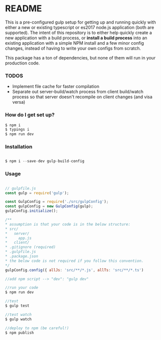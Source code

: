 # README #

This is a pre-configured gulp setup for getting up and running quickly with either a new or existing typescript or es2017 node.js application (both are supported). 
The intent of this repository is to either help quickly create a new application with a build process, or **install a build process** into an existing application with a simple NPM install and a few minor config changes, instead of having to write your own configs from scratch.

This package has a ton of dependencies, but none of them will run in your production code.
### TODOS ###
* Implement file cache for faster compilation
* Separate out server-build/watch process from client build/watch process so that server doesn't recompile on client changes (and visa versa)

### How do I get set up? ###

```sh
$ npm i
$ typings i
$ npm run dev
```
### Installation ###

```js

$ npm i --save-dev gulp-build-config

```

### Usage ###

```js

// gulpfile.js
const gulp = require('gulp');

const GulpConfig = require('./src/gulpConfig');
const gulpConfig = new GulpConfig(gulp);
gulpConfig.initialize();

/**
* assumption is that your code is in the below structure: 
* src/
*   server/
*     app.js
*   client/
* .gitignore (required)
* .gulpfile.js
* .package.json
* the below code is not required if you follow this convention.
*/
gulpConfig.config({ allJs: 'src/**/*.js', allTs: 'src/**/*.ts')

//add npm script --> "dev": "gulp dev"

//run your code
$ npm run dev

//test 
$ gulp test

//test watch
$ gulp watch

//deploy to npm (be careful!)
$ npm publish

```